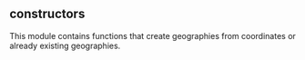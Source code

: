 ## constructors

<div class="badge core"></div>

This module contains functions that create geographies from coordinates or already existing geographies.
